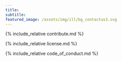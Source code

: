 ```yaml
---
title: 
subtitle: 
featured_image: /assets/img/ill/bg_contactus3.svg
---
```


{% include_relative contribute.md %}

{% include_relative license.md %}

{% include_relative code_of_conduct.md %}